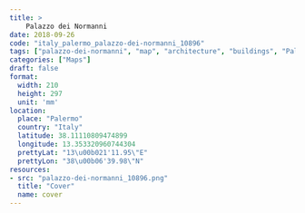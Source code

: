 ```yaml
---
title: > 
    Palazzo dei Normanni
date: 2018-09-26
code: "italy_palermo_palazzo-dei-normanni_10896"
tags: ["palazzo-dei-normanni", "map", "architecture", "buildings", "Palermo", "Italy"]
categories: ["Maps"]
draft: false
format:
  width: 210
  height: 297
  unit: 'mm'
location:
  place: "Palermo"
  country: "Italy"
  latitude: 38.11110809474899
  longitude: 13.353320960744304
  prettyLat: "13\u00b021'11.95\"E"
  prettyLon: "38\u00b06'39.98\"N"
resources:
- src: "palazzo-dei-normanni_10896.png"
  title: "Cover"
  name: cover
---
```

